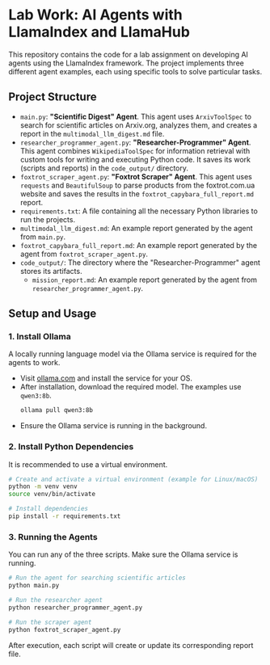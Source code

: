 # Lab Work: AI Agents with LlamaIndex and LlamaHub

This repository contains the code for a lab assignment on developing AI agents using the LlamaIndex framework. The project implements three different agent examples, each using specific tools to solve particular tasks.

## Project Structure

- `main.py`: **"Scientific Digest" Agent**. This agent uses `ArxivToolSpec` to search for scientific articles on Arxiv.org, analyzes them, and creates a report in the `multimodal_llm_digest.md` file.
- `researcher_programmer_agent.py`: **"Researcher-Programmer" Agent**. This agent combines `WikipediaToolSpec` for information retrieval with custom tools for writing and executing Python code. It saves its work (scripts and reports) in the `code_output/` directory.
- `foxtrot_scraper_agent.py`: **"Foxtrot Scraper" Agent**. This agent uses `requests` and `BeautifulSoup` to parse products from the foxtrot.com.ua website and saves the results in the `foxtrot_capybara_full_report.md` report.
- `requirements.txt`: A file containing all the necessary Python libraries to run the projects.
- `multimodal_llm_digest.md`: An example report generated by the agent from `main.py`.
- `foxtrot_capybara_full_report.md`: An example report generated by the agent from `foxtrot_scraper_agent.py`.
- `code_output/`: The directory where the "Researcher-Programmer" agent stores its artifacts.
  - `mission_report.md`: An example report generated by the agent from `researcher_programmer_agent.py`.

## Setup and Usage

### 1. Install Ollama

A locally running language model via the Ollama service is required for the agents to work.

- Visit [ollama.com](https://ollama.com/) and install the service for your OS.
- After installation, download the required model. The examples use `qwen3:8b`.
  ```bash
  ollama pull qwen3:8b
  ```
- Ensure the Ollama service is running in the background.

### 2. Install Python Dependencies

It is recommended to use a virtual environment.

```bash
# Create and activate a virtual environment (example for Linux/macOS)
python -m venv venv
source venv/bin/activate

# Install dependencies
pip install -r requirements.txt
```

### 3. Running the Agents

You can run any of the three scripts. Make sure the Ollama service is running.

```bash
# Run the agent for searching scientific articles
python main.py

# Run the researcher agent
python researcher_programmer_agent.py

# Run the scraper agent
python foxtrot_scraper_agent.py
```

After execution, each script will create or update its corresponding report file.
